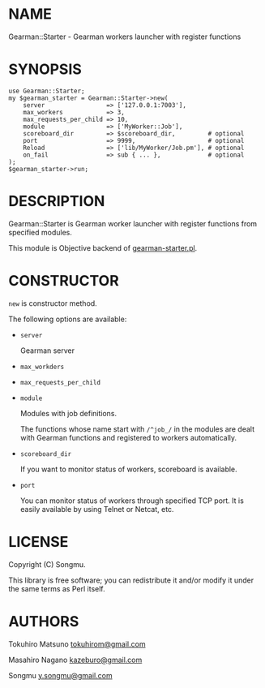 # NAME

Gearman::Starter - Gearman workers launcher with register functions

# SYNOPSIS

    use Gearman::Starter;
    my $gearman_starter = Gearman::Starter->new(
        server                 => ['127.0.0.1:7003'],
        max_workers            => 3,
        max_requests_per_child => 10,
        module                 => ['MyWorker::Job'],
        scoreboard_dir         => $scoreboard_dir,         # optional
        port                   => 9999,                    # optional
        Reload                 => ['lib/MyWorker/Job.pm'], # optional
        on_fail                => sub { ... },             # optional
    );
    $gearman_starter->run;

# DESCRIPTION

Gearman::Starter is Gearman worker launcher with register functions from specified modules.

This module is Objective backend of [gearman-starter.pl](http://search.cpan.org/perldoc?gearman-starter.pl).

# CONSTRUCTOR

`new` is constructor method.

The following options are available:

- `server`

    Gearman server

- `max_workders`
- `max_requests_per_child`
- `module`

    Modules with job definitions.

    The functions whose name start with `/^job_/` in the modules are dealt with Gearman functions
    and registered to workers automatically.

- `scoreboard_dir`

    If you want to monitor status of workers, scoreboard is available.

- `port`

    You can monitor status of workers through specified TCP port.
    It is easily available by using Telnet or Netcat, etc.

# LICENSE

Copyright (C) Songmu.

This library is free software; you can redistribute it and/or modify
it under the same terms as Perl itself.

# AUTHORS

Tokuhiro Matsuno <tokuhirom@gmail.com>

Masahiro Nagano <kazeburo@gmail.com>

Songmu <y.songmu@gmail.com>

